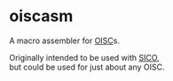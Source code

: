 # oiscasm
A macro assembler for [OISC](https://en.wikipedia.org/wiki/One-instruction_set_computer)s.

Originally intended to be used with [SICO](https://deegen1.github.io/sico/),  
but could be used for just about any OISC.